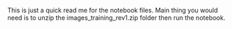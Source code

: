 This is just a quick read me for the notebook files. Main thing you would need is to unzip the images_training_rev1.zip folder then run the notebook.
